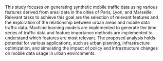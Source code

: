 This study focuses on generating synthetic mobile traffic data using various features derived from areal data in the cities of Paris, Lyon, and Marseille.
Relevant tasks to achieve this goal are the selection of relevant features and the exploration of the relationship between urban areas and mobile data traffic data. 
Machine learning models are implemented to generate the time series of traffic data and feature importance methods are implemented to understand which features are most relevant. 
The proposed analysis holds potential for various applications, such as urban planning, infrastructure optimization, and simulating the impact of policy and infrastructure changes on mobile data usage in urban environments.

